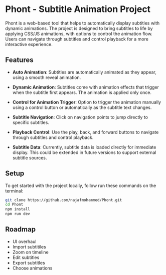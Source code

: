 # Phont - Subtitle Animation Project

Phont is a web-based tool that helps to automatically display subtitles with dynamic animations. The project is designed to bring subtitles to life by applying CSS/JS animations, with options to control the animation flow. Users can navigate through subtitles and control playback for a more interactive experience.

## Features

- **Auto Animation**: Subtitles are automatically animated as they appear, using a smooth reveal animation.
- **Dynamic Animation**: Subtitles come with animation effects that trigger when the subtitle first appears. The animation is applied only once.
- **Control for Animation Trigger**: Option to trigger the animation manually using a control button or automatically as the subtitle text changes.
- **Subtitle Navigation**: Click on navigation points to jump directly to specific subtitles.
- **Playback Control**: Use the play, back, and forward buttons to navigate through subtitles and control playback.

- **Subtitle Data**: Currently, subtitle data is loaded directly for immediate display. This could be extended in future versions to support external subtitle sources.

## Setup

To get started with the project locally, follow run these commands on the terminal:

```bash
git clone https://github.com/najafmohammed/Phont.git
cd Phont
npm install
npm run dev
```

## Roadmap

- UI overhaul
- Import subtitiles
- Zoom on timeline
- Edit subtitles
- Export subtitles
- Choose animations
